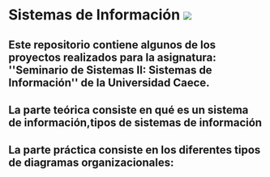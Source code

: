 # Sistemas de Información <img src="https://img.icons8.com/ios-filled/50/000000/stacked-organizational-chart-highlighted-parent-node.png"/>
## Este repositorio contiene algunos de los proyectos realizados para la asignatura: ''Seminario de Sistemas II: Sistemas de Información'' de la Universidad Caece.
## La parte teórica consiste en qué es un sistema de información,tipos de sistemas de información
## La parte práctica consiste en los diferentes tipos de diagramas organizacionales:
